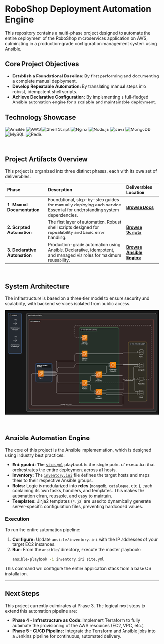 # RoboShop Deployment Automation Engine

This repository contains a multi-phase project designed to automate the entire deployment of the RoboShop microservices application on AWS, culminating in a production-grade configuration management system using Ansible.

## Core Project Objectives
*   **Establish a Foundational Baseline:** By first performing and documenting a complete manual deployment.
*   **Develop Repeatable Automation:** By translating manual steps into robust, idempotent shell scripts.
*   **Achieve Declarative Configuration:** By implementing a full-fledged Ansible automation engine for a scalable and maintainable deployment.

## Technology Showcase
![Ansible](https://img.shields.io/badge/Ansible-1A1924?style=for-the-badge&logo=ansible&logoColor=white)
![AWS](https://img.shields.io/badge/AWS-232F3E?style=for-the-badge&logo=amazon-aws&logoColor=white)
![Shell Script](https://img.shields.io/badge/Bash-4EAA25?style=for-the-badge&logo=gnubash&logoColor=white)
![Nginx](https://img.shields.io/badge/Nginx-009639?style=for-the-badge&logo=nginx&logoColor=white)
![Node.js](https://img.shields.io/badge/Node.js-339933?style=for-the-badge&logo=nodedotjs&logoColor=white)
![Java](https://img.shields.io/badge/Java-ED8B00?style=for-the-badge&logo=openjdk&logoColor=white)
![MongoDB](https://img.shields.io/badge/MongoDB-47A248?style=for-the-badge&logo=mongodb&logoColor=white)
![MySQL](https://img.shields.io/badge/MySQL-4479A1?style=for-the-badge&logo=mysql&logoColor=white)
![Redis](https://img.shields.io/badge/Redis-DD0031?style=for-the-badge&logo=redis&logoColor=white)

<br>

## Project Artifacts Overview

This project is organized into three distinct phases, each with its own set of deliverables.

| Phase                                   | Description                                                                                                                   | Deliverables Location                             |
| :-------------------------------------- | :---------------------------------------------------------------------------------------------------------------------------- | :------------------------------------------------ |
| **1. Manual Documentation**             | Foundational, step-by-step guides for manually deploying each service. Essential for understanding system dependencies.        | **[Browse Docs](./docs/)**                           |
| **2. Scripted Automation**              | The first layer of automation. Robust shell scripts designed for repeatability and basic error handling.                       | **[Browse Scripts](./scripts/)**                     |
| **3. Declarative Automation**           | Production-grade automation using Ansible. Declarative, idempotent, and managed via roles for maximum reusability.          | **[Browse Ansible Engine](./ansible/)**            |

<br>

## System Architecture

The infrastructure is based on a three-tier model to ensure security and scalability, with backend services isolated from public access.

![RoboShop Architecture Diagram](./assets/roboshop-architecture.png)

<br>

## Ansible Automation Engine

The core of this project is the Ansible implementation, which is designed using industry best practices.

*   **Entrypoint:** The [`site.yml`](./ansible/site.yml) playbook is the single point of execution that orchestrates the entire deployment across all hosts.
*   **Inventory:** The [`inventory.ini`](./ansible/inventory.ini) file defines the target hosts and maps them to their respective Ansible groups.
*   **Roles:** Logic is modularized into **roles** (`mongodb`, `catalogue`, etc.), each containing its own tasks, handlers, and templates. This makes the automation clean, reusable, and easy to maintain.
*   **Templates:** Jinja2 templates (`*.j2`) are used to dynamically generate server-specific configuration files, preventing hardcoded values.

### Execution

To run the entire automation pipeline:

1.  **Configure:** Update `ansible/inventory.ini` with the IP addresses of your target EC2 instances.
2.  **Run:** From the `ansible/` directory, execute the master playbook:
    ```bash
    ansible-playbook -i inventory.ini site.yml
    ```
This command will configure the entire application stack from a base OS installation.

---

## Next Steps

This project currently culminates at Phase 3. The logical next steps to extend this automation pipeline are:

*   **Phase 4 - Infrastructure as Code:** Implement Terraform to fully automate the provisioning of the AWS resources (EC2, VPC, etc.).
*   **Phase 5 - CI/CD Pipeline:** Integrate the Terraform and Ansible jobs into a Jenkins pipeline for continuous, automated delivery.